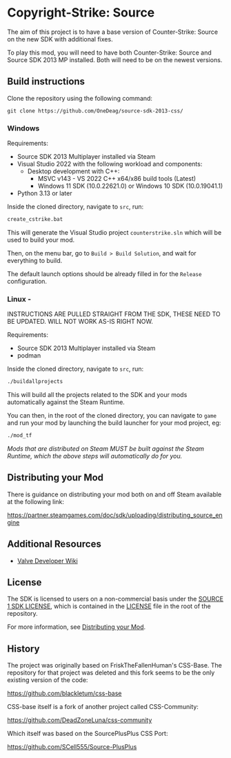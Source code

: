 # Copyright-Strike: Source

The aim of this project is to have a base version of Counter-Strike: Source on the new SDK with additional fixes.

To play this mod, you will need to have both Counter-Strike: Source and Source SDK 2013 MP installed. Both will need to be on the newest versions. 

## Build instructions

Clone the repository using the following command:

`git clone https://github.com/OneDeag/source-sdk-2013-css/`

### Windows

Requirements:
 - Source SDK 2013 Multiplayer installed via Steam
 - Visual Studio 2022 with the following workload and components:
   - Desktop development with C++:
     - MSVC v143 - VS 2022 C++ x64/x86 build tools (Latest)
     - Windows 11 SDK (10.0.22621.0) or Windows 10 SDK (10.0.19041.1)
 - Python 3.13 or later

Inside the cloned directory, navigate to `src`, run:
```bat
create_cstrike.bat
```
This will generate the Visual Studio project `counterstrike.sln` which will be used to build your mod.

Then, on the menu bar, go to `Build > Build Solution`, and wait for everything to build.

The default launch options should be already filled in for the `Release` configuration.

### Linux - 

INSTRUCTIONS ARE PULLED STRAIGHT FROM THE SDK, THESE NEED TO BE UPDATED. WILL NOT WORK AS-IS RIGHT NOW. 

Requirements:
 - Source SDK 2013 Multiplayer installed via Steam
 - podman

Inside the cloned directory, navigate to `src`, run:
```bash
./buildallprojects
```

This will build all the projects related to the SDK and your mods automatically against the Steam Runtime.

You can then, in the root of the cloned directory, you can navigate to `game` and run your mod by launching the build launcher for your mod project, eg:
```bash
./mod_tf
```

*Mods that are distributed on Steam MUST be built against the Steam Runtime, which the above steps will automatically do for you.*

## Distributing your Mod

There is guidance on distributing your mod both on and off Steam available at the following link:

https://partner.steamgames.com/doc/sdk/uploading/distributing_source_engine

## Additional Resources

- [Valve Developer Wiki](https://developer.valvesoftware.com/wiki/Source_SDK_2013)

## License

The SDK is licensed to users on a non-commercial basis under the [SOURCE 1 SDK LICENSE](LICENSE), which is contained in the [LICENSE](LICENSE) file in the root of the repository.

For more information, see [Distributing your Mod](#markdown-header-distributing-your-mod).

## History

The project was originally based on FriskTheFallenHuman's CSS-Base. The repository for that project was deleted and this fork seems to be the only existing version of the code:

https://github.com/blackletum/css-base

CSS-base itself is a fork of another project called CSS-Community:

https://github.com/DeadZoneLuna/css-community

Which itself was based on the SourcePlusPlus CSS Port:

https://github.com/SCell555/Source-PlusPlus
